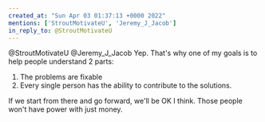 ```yaml
---
created_at: "Sun Apr 03 01:37:13 +0000 2022"
mentions: ['StroutMotivateU', 'Jeremy_J_Jacob']
in_reply_to: @StroutMotivateU
---
```


@StroutMotivateU @Jeremy_J_Jacob Yep. That's why one of my goals is to help people understand 2 parts:
1. The problems are fixable
2. Every single person has the ability to contribute to the solutions.

If we start from there and go forward, we'll be OK I think. Those people won't have power with just money.